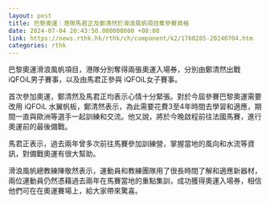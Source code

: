 ```yaml
---
layout: post
title: 巴黎奧運｜港隊馬君正及鄭清然於滑浪風帆項目奪參賽資格
date: 2024-07-04 20:43:50.000000000 +08:00
link: https://news.rthk.hk/rthk/ch/component/k2/1760285-20240704.htm
categories: rthk
---
```


巴黎奧運滑浪風帆項目，港隊分別奪得兩張奧運入場券，分別由鄭清然出戰 iQFOiL男子賽事，以及由馬君正參與 iQFOiL女子賽事。

首次參加奧運，鄭清然及馬君正均表示心情十分緊張。對於今屆參賽巴黎奧運需要改用 iQFOiL 水翼帆板，鄭清然表示，為此需要花費3至4年時間去學習和適應，期間一直與歐洲等選手一起訓練和交流。他又說，將於今晚啟程前往法國馬賽，進行奧運前的最後備戰。

馬君正表示，過去兩年曾多次前往馬賽參加訓練營，掌握當地的風向和水流等資訊，對備戰奧運有很大幫助。

滑浪風帆總教練陳敬然表示，運動員和教練團隊用了很長時間了解和適應新器材，兩位運動員仍然憑藉過去兩年在馬賽當地的重點集訓，成功獲得奧運入場券，相信他們可在在奧運賽場上，給大家帶來驚喜。
